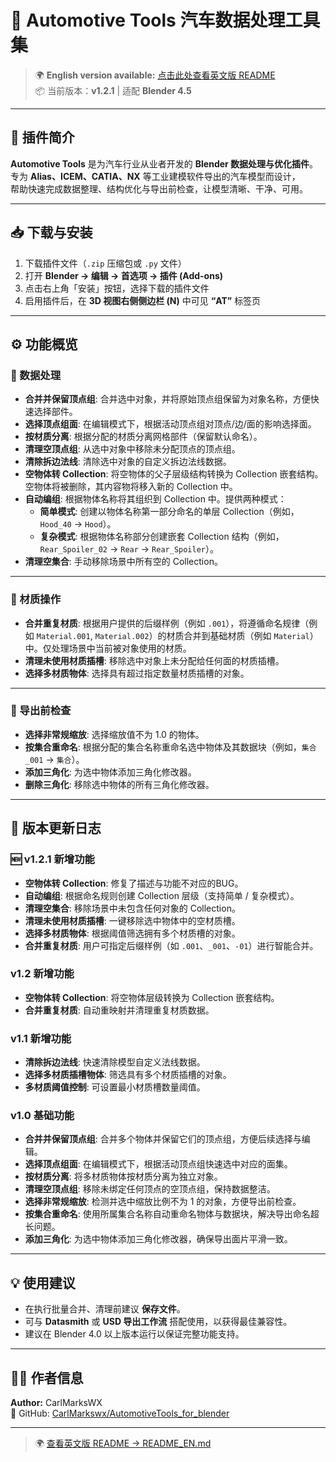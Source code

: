 # 🚗 Automotive Tools 汽车数据处理工具集

> 🌍 **English version available:** [点击此处查看英文版 README](./README_EN.md)  
> 📦 当前版本：**v1.2.1** | 适配 **Blender 4.5**

---

## 🧩 插件简介

**Automotive Tools** 是为汽车行业从业者开发的 **Blender 数据处理与优化插件**。  
专为 **Alias、ICEM、CATIA、NX** 等工业建模软件导出的汽车模型而设计，  
帮助快速完成数据整理、结构优化与导出前检查，让模型清晰、干净、可用。

---

## 📥 下载与安装

1. 下载插件文件（`.zip` 压缩包或 `.py` 文件）  
2. 打开 **Blender → 编辑 → 首选项 → 插件 (Add-ons)**  
3. 点击右上角「安装」按钮，选择下载的插件文件  
4. 启用插件后，在 **3D 视图右侧侧边栏 (N)** 中可见 **“AT”** 标签页

---

## ⚙️ 功能概览

### 🧱 数据处理
* **合并并保留顶点组**: 合并选中对象，并将原始顶点组保留为对象名称，方便快速选择部件。  
* **选择顶点组面**: 在编辑模式下，根据活动顶点组对顶点/边/面的影响选择面。  
* **按材质分离**: 根据分配的材质分离网格部件（保留默认命名）。  
* **清理空顶点组**: 从选中对象中移除未分配顶点的顶点组。  
* **清除拆边法线**: 清除选中对象的自定义拆边法线数据。  
* **空物体转 Collection**: 将空物体的父子层级结构转换为 Collection 嵌套结构。空物体将被删除，其内容物将移入新的 Collection 中。  
* **自动编组**: 根据物体名称将其组织到 Collection 中。提供两种模式：  
  * **简单模式**: 创建以物体名称第一部分命名的单层 Collection（例如，`Hood_40` → `Hood`）。  
  * **复杂模式**: 根据物体名称部分创建嵌套 Collection 结构（例如，`Rear_Spoiler_02` → `Rear` → `Rear_Spoiler`）。  
* **清理空集合**: 手动移除场景中所有空的 Collection。

---

### 🎨 材质操作
* **合并重复材质**: 根据用户提供的后缀样例（例如 `.001`），将遵循命名规律（例如 `Material.001`, `Material.002`）的材质合并到基础材质（例如 `Material`）中。仅处理场景中当前被对象使用的材质。  
* **清理未使用材质插槽**: 移除选中对象上未分配给任何面的材质插槽。  
* **选择多材质物体**: 选择具有超过指定数量材质插槽的对象。

---

### 🚦 导出前检查
* **选择非常规缩放**: 选择缩放值不为 1.0 的物体。  
* **按集合重命名**: 根据分配的集合名称重命名选中物体及其数据块（例如，`集合_001` → `集合`）。  
* **添加三角化**: 为选中物体添加三角化修改器。  
* **删除三角化**: 移除选中物体的所有三角化修改器。

---

## 🧱 版本更新日志

### 🆕 v1.2.1 新增功能
* **空物体转 Collection**: 修复了描述与功能不对应的BUG。 
* **自动编组**: 根据命名规则创建 Collection 层级（支持简单 / 复杂模式）。  
* **清理空集合**: 移除场景中未包含任何对象的 Collection。  
* **清理未使用材质插槽**: 一键移除选中物体中的空材质槽。  
* **选择多材质物体**: 根据阈值筛选拥有多个材质槽的对象。  
* **合并重复材质**: 用户可指定后缀样例（如 `.001`、`_001`、`-01`）进行智能合并。  

###  v1.2 新增功能
* **空物体转 Collection**: 将空物体层级转换为 Collection 嵌套结构。  
* **合并重复材质**: 自动重映射并清理重复材质数据。  

###  v1.1 新增功能
* **清除拆边法线**: 快速清除模型自定义法线数据。  
* **选择多材质插槽物体**: 筛选具有多个材质插槽的对象。  
* **多材质阈值控制**: 可设置最小材质槽数量阈值。  

###  v1.0 基础功能
* **合并并保留顶点组**: 合并多个物体并保留它们的顶点组，方便后续选择与编辑。  
* **选择顶点组面**: 在编辑模式下，根据活动顶点组快速选中对应的面集。  
* **按材质分离**: 将多材质物体按材质分离为独立对象。  
* **清理空顶点组**: 移除未绑定任何顶点的空顶点组，保持数据整洁。  
* **选择非常规缩放**: 检测并选中缩放比例不为 1 的对象，方便导出前检查。  
* **按集合重命名**: 使用所属集合名称自动重命名物体与数据块，解决导出命名超长问题。  
* **添加三角化**: 为选中物体添加三角化修改器，确保导出面片平滑一致。

---

## 💡 使用建议

* 在执行批量合并、清理前建议 **保存文件**。  
* 可与 **Datasmith** 或 **USD 导出工作流** 搭配使用，以获得最佳兼容性。  
* 建议在 Blender 4.0 以上版本运行以保证完整功能支持。

---

## 👨‍💻 作者信息

**Author:** CarlMarksWX  
🔗 GitHub: [CarlMarkswx/AutomotiveTools_for_blender](https://github.com/CarlMarkswx/AutomotiveTools_for_blender/)

---

> 🌍 [查看英文版 README → README_EN.md](./README_EN.md)
